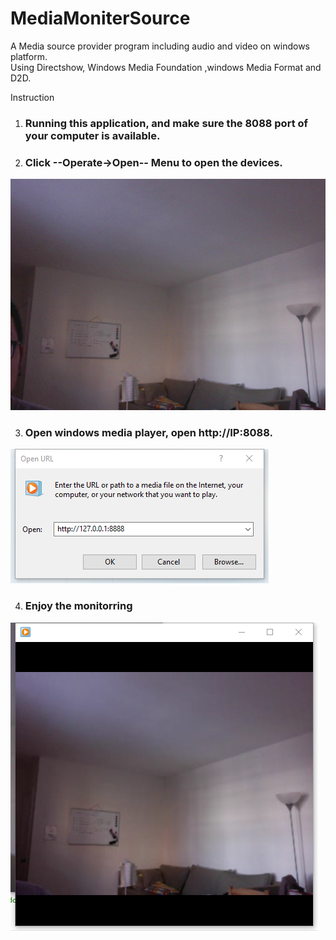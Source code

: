 # MediaMoniterSource
A Media source provider program including audio and video on windows platform.   
Using Directshow, Windows Media Foundation ,windows Media Format and D2D.   


Instruction

1. ### Running this application, and make sure the 8088 port of your computer is available. 

2. ### Click --Operate->Open-- Menu to open the devices.

![Open Device](/portal/Media1.png)

3. ### Open windows media player, open http://IP:8088.  

![Open](/portal/media2.png)

4. ### Enjoy the monitorring

![Enjoy](/portal/media3.png)
